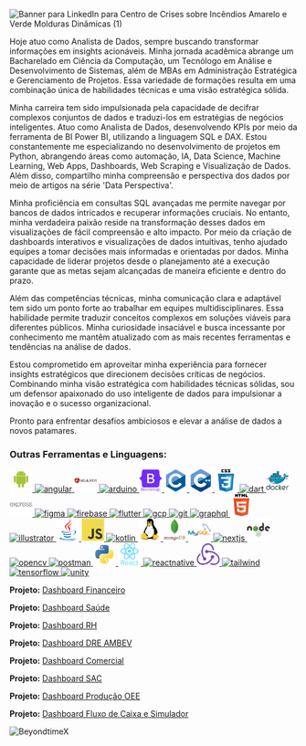 ![Banner para LinkedIn para Centro de Crises sobre Incêndios Amarelo e Verde Molduras Dinâmicas (1)](https://user-images.githubusercontent.com/88558377/205551131-f2b2e3c2-08de-4609-a6ec-2fce2fcb9733.gif)

Hoje atuo como Analista de Dados, sempre buscando transformar informações em insights acionáveis. Minha jornada acadêmica abrange um Bacharelado em Ciência da Computação, um Tecnólogo em Análise e Desenvolvimento de Sistemas, além de MBAs em Administração Estratégica e Gerenciamento de Projetos. Essa variedade de formações resulta em uma combinação única de habilidades técnicas e uma visão estratégica sólida.

Minha carreira tem sido impulsionada pela capacidade de decifrar complexos conjuntos de dados e traduzi-los em estratégias de negócios inteligentes. Atuo como Analista de Dados, desenvolvendo KPIs por meio da ferramenta de BI Power BI, utilizando a linguagem SQL e DAX. Estou constantemente me especializando no desenvolvimento de projetos em Python, abrangendo áreas como automação, IA, Data Science, Machine Learning, Web Apps, Dashboards, Web Scraping e Visualização de Dados. Além disso, compartilho minha compreensão e perspectiva dos dados por meio de artigos na série 'Data Perspectiva'.

Minha proficiência em consultas SQL avançadas me permite navegar por bancos de dados intricados e recuperar informações cruciais. No entanto, minha verdadeira paixão reside na transformação desses dados em visualizações de fácil compreensão e alto impacto. Por meio da criação de dashboards interativos e visualizações de dados intuitivas, tenho ajudado equipes a tomar decisões mais informadas e orientadas por dados. Minha capacidade de liderar projetos desde o planejamento até a execução garante que as metas sejam alcançadas de maneira eficiente e dentro do prazo.

Além das competências técnicas, minha comunicação clara e adaptável tem sido um ponto forte ao trabalhar em equipes multidisciplinares. Essa habilidade permite traduzir conceitos complexos em soluções viáveis para diferentes públicos. Minha curiosidade insaciável e busca incessante por conhecimento me mantêm atualizado com as mais recentes ferramentas e tendências na análise de dados.

Estou comprometido em aproveitar minha experiência para fornecer insights estratégicos que direcionem decisões críticas de negócios. Combinando minha visão estratégica com habilidades técnicas sólidas, sou um defensor apaixonado do uso inteligente de dados para impulsionar a inovação e o sucesso organizacional.

Pronto para enfrentar desafios ambiciosos e elevar a análise de dados a novos patamares.

<h3 align="left">Outras Ferramentas e Linguagens:</h3>
<p align="left"> <a href="https://developer.android.com" target="_blank" rel="noreferrer"> <img src="https://raw.githubusercontent.com/devicons/devicon/master/icons/android/android-original-wordmark.svg" alt="android" width="40" height="40"/> </a> <a href="https://angular.io" target="_blank" rel="noreferrer"> <img src="https://angular.io/assets/images/logos/angular/angular.svg" alt="angular" width="40" height="40"/> </a> <a href="https://angular.io" target="_blank" rel="noreferrer"> <img src="https://raw.githubusercontent.com/devicons/devicon/master/icons/angularjs/angularjs-original-wordmark.svg" alt="angularjs" width="40" height="40"/> </a> <a href="https://www.arduino.cc/" target="_blank" rel="noreferrer"> <img src="https://cdn.worldvectorlogo.com/logos/arduino-1.svg" alt="arduino" width="40" height="40"/> </a> <a href="https://getbootstrap.com" target="_blank" rel="noreferrer"> <img src="https://raw.githubusercontent.com/devicons/devicon/master/icons/bootstrap/bootstrap-plain-wordmark.svg" alt="bootstrap" width="40" height="40"/> </a> <a href="https://www.cprogramming.com/" target="_blank" rel="noreferrer"> <img src="https://raw.githubusercontent.com/devicons/devicon/master/icons/c/c-original.svg" alt="c" width="40" height="40"/> </a> <a href="https://www.w3schools.com/cpp/" target="_blank" rel="noreferrer"> <img src="https://raw.githubusercontent.com/devicons/devicon/master/icons/cplusplus/cplusplus-original.svg" alt="cplusplus" width="40" height="40"/> </a> <a href="https://www.w3schools.com/css/" target="_blank" rel="noreferrer"> <img src="https://raw.githubusercontent.com/devicons/devicon/master/icons/css3/css3-original-wordmark.svg" alt="css3" width="40" height="40"/> </a> <a href="https://dart.dev" target="_blank" rel="noreferrer"> <img src="https://www.vectorlogo.zone/logos/dartlang/dartlang-icon.svg" alt="dart" width="40" height="40"/> </a> <a href="https://www.docker.com/" target="_blank" rel="noreferrer"> <img src="https://raw.githubusercontent.com/devicons/devicon/master/icons/docker/docker-original-wordmark.svg" alt="docker" width="40" height="40"/> </a> <a href="https://expressjs.com" target="_blank" rel="noreferrer"> <img src="https://raw.githubusercontent.com/devicons/devicon/master/icons/express/express-original-wordmark.svg" alt="express" width="40" height="40"/> </a> <a href="https://www.figma.com/" target="_blank" rel="noreferrer"> <img src="https://www.vectorlogo.zone/logos/figma/figma-icon.svg" alt="figma" width="40" height="40"/> </a> <a href="https://firebase.google.com/" target="_blank" rel="noreferrer"> <img src="https://www.vectorlogo.zone/logos/firebase/firebase-icon.svg" alt="firebase" width="40" height="40"/> </a> <a href="https://flutter.dev" target="_blank" rel="noreferrer"> <img src="https://www.vectorlogo.zone/logos/flutterio/flutterio-icon.svg" alt="flutter" width="40" height="40"/> </a> <a href="https://cloud.google.com" target="_blank" rel="noreferrer"> <img src="https://www.vectorlogo.zone/logos/google_cloud/google_cloud-icon.svg" alt="gcp" width="40" height="40"/> </a> <a href="https://git-scm.com/" target="_blank" rel="noreferrer"> <img src="https://www.vectorlogo.zone/logos/git-scm/git-scm-icon.svg" alt="git" width="40" height="40"/> </a> <a href="https://graphql.org" target="_blank" rel="noreferrer"> <img src="https://www.vectorlogo.zone/logos/graphql/graphql-icon.svg" alt="graphql" width="40" height="40"/> </a> <a href="https://www.w3.org/html/" target="_blank" rel="noreferrer"> <img src="https://raw.githubusercontent.com/devicons/devicon/master/icons/html5/html5-original-wordmark.svg" alt="html5" width="40" height="40"/> </a> <a href="https://www.adobe.com/in/products/illustrator.html" target="_blank" rel="noreferrer"> <img src="https://www.vectorlogo.zone/logos/adobe_illustrator/adobe_illustrator-icon.svg" alt="illustrator" width="40" height="40"/> </a> <a href="https://www.java.com" target="_blank" rel="noreferrer"> <img src="https://raw.githubusercontent.com/devicons/devicon/master/icons/java/java-original.svg" alt="java" width="40" height="40"/> </a> <a href="https://developer.mozilla.org/en-US/docs/Web/JavaScript" target="_blank" rel="noreferrer"> <img src="https://raw.githubusercontent.com/devicons/devicon/master/icons/javascript/javascript-original.svg" alt="javascript" width="40" height="40"/> </a> <a href="https://kotlinlang.org" target="_blank" rel="noreferrer"> <img src="https://www.vectorlogo.zone/logos/kotlinlang/kotlinlang-icon.svg" alt="kotlin" width="40" height="40"/> </a> <a href="https://www.linux.org/" target="_blank" rel="noreferrer"> <img src="https://raw.githubusercontent.com/devicons/devicon/master/icons/linux/linux-original.svg" alt="linux" width="40" height="40"/> </a> <a href="https://www.mongodb.com/" target="_blank" rel="noreferrer"> <img src="https://raw.githubusercontent.com/devicons/devicon/master/icons/mongodb/mongodb-original-wordmark.svg" alt="mongodb" width="40" height="40"/> </a> <a href="https://www.mysql.com/" target="_blank" rel="noreferrer"> <img src="https://raw.githubusercontent.com/devicons/devicon/master/icons/mysql/mysql-original-wordmark.svg" alt="mysql" width="40" height="40"/> </a> <a href="https://nextjs.org/" target="_blank" rel="noreferrer"> <img src="https://cdn.worldvectorlogo.com/logos/nextjs-2.svg" alt="nextjs" width="40" height="40"/> </a> <a href="https://nodejs.org" target="_blank" rel="noreferrer"> <img src="https://raw.githubusercontent.com/devicons/devicon/master/icons/nodejs/nodejs-original-wordmark.svg" alt="nodejs" width="40" height="40"/> </a> <a href="https://opencv.org/" target="_blank" rel="noreferrer"> <img src="https://www.vectorlogo.zone/logos/opencv/opencv-icon.svg" alt="opencv" width="40" height="40"/> </a> <a href="https://postman.com" target="_blank" rel="noreferrer"> <img src="https://www.vectorlogo.zone/logos/getpostman/getpostman-icon.svg" alt="postman" width="40" height="40"/> </a> <a href="https://www.python.org" target="_blank" rel="noreferrer"> <img src="https://raw.githubusercontent.com/devicons/devicon/master/icons/python/python-original.svg" alt="python" width="40" height="40"/> </a> <a href="https://reactjs.org/" target="_blank" rel="noreferrer"> <img src="https://raw.githubusercontent.com/devicons/devicon/master/icons/react/react-original-wordmark.svg" alt="react" width="40" height="40"/> </a> <a href="https://reactnative.dev/" target="_blank" rel="noreferrer"> <img src="https://reactnative.dev/img/header_logo.svg" alt="reactnative" width="40" height="40"/> </a> <a href="https://redux.js.org" target="_blank" rel="noreferrer"> <img src="https://raw.githubusercontent.com/devicons/devicon/master/icons/redux/redux-original.svg" alt="redux" width="40" height="40"/> </a> <a href="https://tailwindcss.com/" target="_blank" rel="noreferrer"> <img src="https://www.vectorlogo.zone/logos/tailwindcss/tailwindcss-icon.svg" alt="tailwind" width="40" height="40"/> </a> <a href="https://www.tensorflow.org" target="_blank" rel="noreferrer"> <img src="https://www.vectorlogo.zone/logos/tensorflow/tensorflow-icon.svg" alt="tensorflow" width="40" height="40"/> </a> <a href="https://unity.com/" target="_blank" rel="noreferrer"> <img src="https://www.vectorlogo.zone/logos/unity3d/unity3d-icon.svg" alt="unity" width="40" height="40"/> </a> </p>


**Projeto:** [Dashboard Financeiro](https://app.powerbi.com/view?r=eyJrIjoiNmRlOTkyMmEtZmE4OC00OTU2LThhNWYtZjlhZWVlNjA1MTU2IiwidCI6ImZlNjUyNDI2LWE4MzMtNGRlZi1hMGIyLTIyNmJiZTk4MDAyZSJ9)

**Projeto:** [Dashboard Saúde](https://app.powerbi.com/view?r=eyJrIjoiZGZkNmE0N2YtYTY5Zi00MmI1LWEwOWMtNmEzZDEzNjJhN2E1IiwidCI6ImZlNjUyNDI2LWE4MzMtNGRlZi1hMGIyLTIyNmJiZTk4MDAyZSJ9)

**Projeto:** [Dashboard RH](https://app.powerbi.com/view?r=eyJrIjoiODUzM2Q4M2ItNzNjOS00YTk4LWE3NTMtMzVkZDJjMTk5M2FhIiwidCI6ImZlNjUyNDI2LWE4MzMtNGRlZi1hMGIyLTIyNmJiZTk4MDAyZSJ9)

**Projeto:** [Dashboard DRE AMBEV](https://app.powerbi.com/view?r=eyJrIjoiYmNiNjU2N2ItNjBiMi00Nzc4LWJiNjgtY2Y3YjMyYmVmZTI1IiwidCI6ImZlNjUyNDI2LWE4MzMtNGRlZi1hMGIyLTIyNmJiZTk4MDAyZSJ9)

**Projeto:** [Dashboard Comercial](https://app.powerbi.com/view?r=eyJrIjoiOWZjMWVjYWEtNjllNC00YWNhLWI3ZjAtNDgyMzQzNDAwNjIyIiwidCI6ImZlNjUyNDI2LWE4MzMtNGRlZi1hMGIyLTIyNmJiZTk4MDAyZSJ9)

**Projeto:** [Dashboard SAC](https://app.powerbi.com/view?r=eyJrIjoiODU1MzRiYjQtZDE1Mi00NDI1LTg4M2EtNDUzYjUzYzY2ZTg2IiwidCI6ImZlNjUyNDI2LWE4MzMtNGRlZi1hMGIyLTIyNmJiZTk4MDAyZSJ9)

**Projeto:** [Dashboard Produção OEE](https://app.powerbi.com/view?r=eyJrIjoiNTkzMjdjM2EtM2NhOC00MzYwLWJkYTItOGYyNjJjOWE2OTE4IiwidCI6ImZlNjUyNDI2LWE4MzMtNGRlZi1hMGIyLTIyNmJiZTk4MDAyZSJ9)

**Projeto:** [Dashboard Fluxo de Caixa e Simulador](https://app.powerbi.com/view?r=eyJrIjoiYTdlNDRlNzYtMDUxMi00NmI4LWJlNzMtNjM1YTljZGJjZjYzIiwidCI6ImZlNjUyNDI2LWE4MzMtNGRlZi1hMGIyLTIyNmJiZTk4MDAyZSJ9)


<p><img align="left" src="https://github-readme-stats.vercel.app/api/top-langs?username=BeyondtimeX&show_icons=true&locale=en&layout=compact&theme=tokyonight" alt="BeyondtimeX" /></p>



